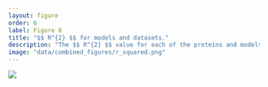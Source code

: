 ```yaml
---
layout: figure
order: 6
label: Figure 6
title: "$$ R^{2} $$ for models and datasets."
description: "The $$ R^{2} $$ value for each of the proteins and models tested in this study. The colors represent the model and data set that was used for fitting. The red and green plots include the combined RSA-Distance model. In red, we construct optimized linear models with $$ dN/dS $$ values and distances to 75% of the sites; we still include all reference sites, but only 75% of the distances from that site. In green, we show the $$ R^{2} $$ value for the 25% of data that was not used for optimization using the best site from the optimized set. In blue, we show the $$ R^{2} $$  value of a model that only uses RSA as a predictor for $$ dN/dS $$."
image: "data/combined_figures/r_squared.png"
---
```

<img src="{{ site.baseurl }}/data/combined_figures/r_squared.png">
